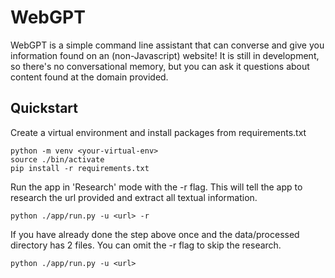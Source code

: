# WebGPT

WebGPT is a simple command line assistant that can converse and give you information found on an (non-Javascript) website! It is still in development, so there's no conversational memory, but you can ask it questions about content found at the domain provided.

## Quickstart
Create a virtual environment and install packages from requirements.txt
```
python -m venv <your-virtual-env>
source ./bin/activate
pip install -r requirements.txt
```

Run the app in 'Research' mode with the -r flag. This will tell the app to research the url provided and extract all textual information.
```
python ./app/run.py -u <url> -r
```

If you have already done the step above once and the data/processed directory has 2 files. You can omit the -r flag to skip the research.
```
python ./app/run.py -u <url>
```

